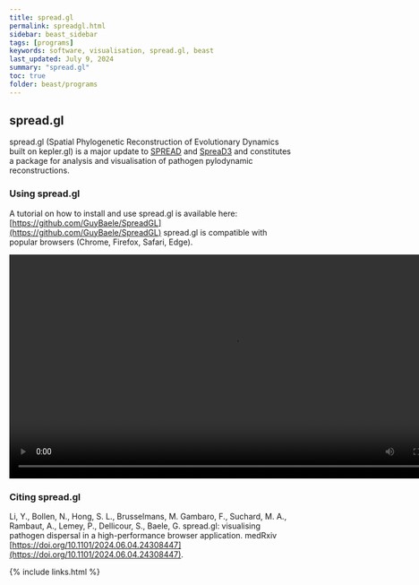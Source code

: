 ```yaml
---
title: spread.gl
permalink: spreadgl.html
sidebar: beast_sidebar
tags: [programs]
keywords: software, visualisation, spread.gl, beast
last_updated: July 9, 2024
summary: "spread.gl"
toc: true
folder: beast/programs
---
```


## spread.gl

spread.gl (Spatial Phylogenetic Reconstruction of Evolutionary Dynamics built on kepler.gl) is a major update to [SPREAD](spread) and [SpreaD3](spread3) and constitutes a package for analysis and visualisation of pathogen pylodynamic reconstructions.


### Using spread.gl

A tutorial on how to install and use spread.gl is available here: [https://github.com/GuyBaele/SpreadGL](https://github.com/GuyBaele/SpreadGL)
spread.gl is compatible with popular browsers (Chrome, Firefox, Safari, Edge).

<video src="files/Porcine.epidemic.diarrhea.virus.PEDV.in.China.slidingwindow.mp4" width="800" controls></video>





### Citing spread.gl

Li, Y., Bollen, N., Hong, S. L., Brusselmans, M. Gambaro, F., Suchard, M. A., Rambaut, A., Lemey, P., Dellicour, S., Baele, G. spread.gl: visualising pathogen dispersal in a high-performance browser application. medRxiv [https://doi.org/10.1101/2024.06.04.24308447](https://doi.org/10.1101/2024.06.04.24308447).

{% include links.html %}